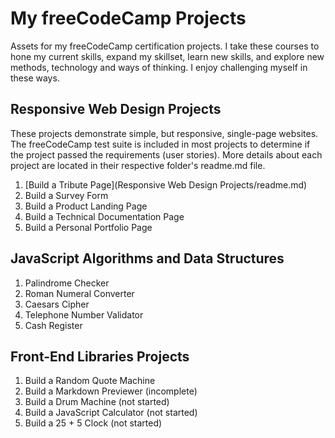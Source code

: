 # My freeCodeCamp Projects
Assets for my freeCodeCamp certification projects.
I take these courses to hone my current skills, expand my skillset, learn new skills, and explore new methods, technology and ways of thinking. I enjoy challenging myself in these ways.

## Responsive Web Design Projects
These projects demonstrate simple, but responsive, single-page websites. The freeCodeCamp test suite is included in most projects to determine if the project passed the requirements (user stories).
More details about each project are located in their respective folder's readme.md file.
1. [Build a Tribute Page](Responsive Web Design Projects/readme.md)
2. Build a Survey Form
3. Build a Product Landing Page
4. Build a Technical Documentation Page
5. Build a Personal Portfolio Page

## JavaScript Algorithms and Data Structures
1. Palindrome Checker
2. Roman Numeral Converter
3. Caesars Cipher
4. Telephone Number Validator
5. Cash Register

## Front-End Libraries Projects
1. Build a Random Quote Machine
2. Build a Markdown Previewer (incomplete)
3. Build a Drum Machine (not started)
4. Build a JavaScript Calculator (not started)
5. Build a 25 + 5 Clock (not started)
